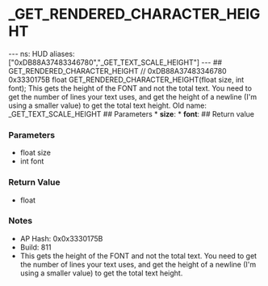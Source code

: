 # _GET_RENDERED_CHARACTER_HEIGHT

--- ns: HUD aliases: ["0xDB88A37483346780","_GET_TEXT_SCALE_HEIGHT"] --- ## GET_RENDERED_CHARACTER_HEIGHT  // 0xDB88A37483346780 0x3330175B float GET_RENDERED_CHARACTER_HEIGHT(float size, int font);  This gets the height of the FONT and not the total text. You need to get the number of lines your text uses, and get the height of a newline (I'm using a smaller value) to get the total text height. Old name: _GET_TEXT_SCALE_HEIGHT  ## Parameters * **size**: * **font**:  ## Return value

### Parameters
* float size
* int font

### Return Value
* float

### Notes
* AP Hash: 0x0x3330175B
* Build: 811
* This gets the height of the FONT and not the total text. You need to get the number of lines your text uses, and get the height of a newline (I'm using a smaller value) to get the total text height.


